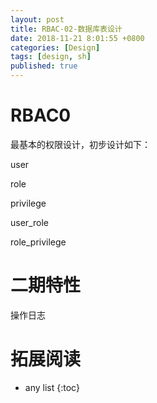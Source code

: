 ```yaml
---
layout: post
title: RBAC-02-数据库表设计
date: 2018-11-21 8:01:55 +0800
categories: [Design]
tags: [design, sh]
published: true
---
```


# RBAC0

最基本的权限设计，初步设计如下：

user

role

privilege

user_role

role_privilege


# 二期特性

操作日志








# 拓展阅读

* any list
{:toc}